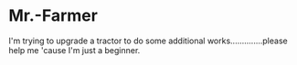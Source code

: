 # Mr.-Farmer
I'm trying to upgrade a tractor to  do some additional works..............please help me 'cause I'm just a beginner.
